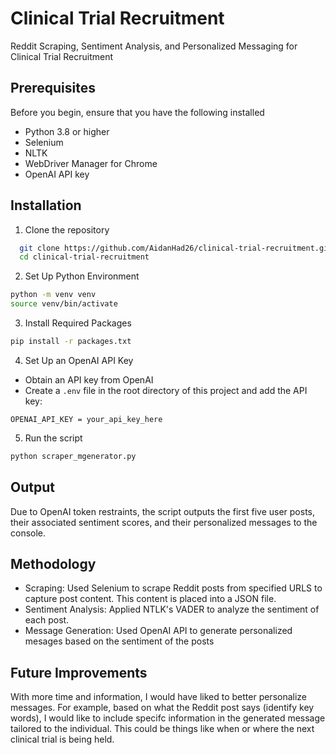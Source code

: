 
# Clinical Trial Recruitment

Reddit Scraping, Sentiment Analysis, and Personalized Messaging for Clinical Trial
Recruitment


## Prerequisites

Before you begin, ensure that you have the following installed
- Python 3.8 or higher
- Selenium
- NLTK
- WebDriver Manager for Chrome
- OpenAI API key

## Installation

1. Clone the repository
```bash
  git clone https://github.com/AidanHad26/clinical-trial-recruitment.git
  cd clinical-trial-recruitment
```
2. Set Up Python Environment
```bash
python -m venv venv
source venv/bin/activate
```
3. Install Required Packages
```bash
pip install -r packages.txt
```
4. Set Up an OpenAI API Key
- Obtain an API key from OpenAI
- Create a `.env` file in the root directory of this project and add the API key:
```
OPENAI_API_KEY = your_api_key_here
```
5. Run the script
```bash
python scraper_mgenerator.py
```
## Output
Due to OpenAI token restraints, the script outputs the first five user posts, their associated sentiment scores, and their personalized messages to the console. 

## Methodology
- Scraping: Used Selenium to scrape Reddit posts from specified URLS to capture post content. This content is placed into a JSON file. 
- Sentiment Analysis: Applied NTLK's VADER to analyze the sentiment of each post.
- Message Generation: Used OpenAI API to generate personalized mesages based on the sentiment of the posts

## Future Improvements
With more time and information, I would have liked to better personalize messages. For example, based on what the Reddit post says (identify key words), I would like to include specifc information in the generated message tailored to the individual. This could be things like when or where the next clinical trial is being held.
